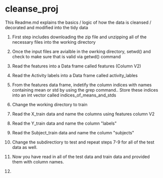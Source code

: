 cleanse_proj
============

This Readme.md explains the basics / logic of how the data is cleansed / decorated and modified into the tidy data

1. First step includes downloading the zip file and unzipping all of the necessary files into the working directory

2. Once the input files are avialble in the owrking directory, setwd() and check to make sure that is valid via getwd() command

3.  Read the features into a Data frame called features (Column V2)
4.  Read the Activity labels into a Data frame called activity_lables
5.  From the features data frame, indetify the column indices with names containing mean or std by using the grep command..  Store these indices into an int vector called indices_of_means_and_stds
6.  Change the working directory to train
7. Read the X_train data and name the columns using features column V2
8.  Read the Y_train data and name the column "labels"
9.  Read the Subject_train data and name the column "subjects"
10.  Change the subdirectiory to test and repeat steps 7-9 for all of the test data as well.
11.  Now you have read in all of the test data and train data and provided them with column names.
12.  
